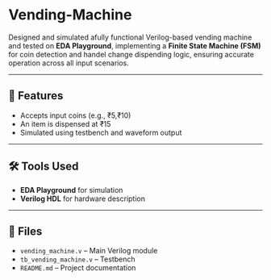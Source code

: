 # Vending-Machine
Designed and simulated afully functional Verilog-based vending machine and tested on **EDA Playground**, implementing a **Finite State Machine (FSM)** for coin detection and handel change dispending logic, ensuring accurate operation across all input scenarios.

---
## 🔧 Features
- Accepts input coins (e.g., ₹5,₹10)
- An item is dispensed at ₹15
- Simulated using testbench and waveform output
---
## 🛠️ Tools Used
- **EDA Playground** for simulation
- **Verilog HDL** for hardware description
---

## 📁 Files
- `vending_machine.v` – Main Verilog module
- `tb_vending_machine.v` – Testbench
- `README.md` – Project documentation


